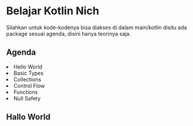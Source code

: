 <h1>Belajar Kotlin Nich</h1>
<p>
    Silahkan untuk kode-kodenya bisa diakses di dalam main/kotlin disitu ada package sesuai agenda, disini hanya teorinya saja.
</p>

<h2> Agenda </h2>
<li>Hello World</li>
<li>Basic Types</li>
<li>Collections</li>
<li>Control Flow</li>
<li>Functions</li>
<li>Null Safety</li>

<h2> Hallo World </h2>

